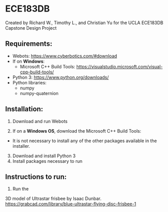 # ECE183DB
Created by Richard W., Timothy L., and Christian Yu for the UCLA ECE183DB Capstone Design Project

## Requirements:
* Webots:                           https://www.cyberbotics.com/#download
* If on **Windows**:
    * Microsoft C++ Build Tools:    https://visualstudio.microsoft.com/visual-cpp-build-tools/
* Python 3:                         https://www.python.org/downloads/
* Python libraries:
  * numpy
  * numpy-quaternion

## Installation:
1. Download and run Webots 

2. If on a **Windows OS**, download the Microsoft C++ Build Tools:
  * It is not necessary to install any of the other packages available in the installer.

3. Download and install Python 3
4. Install packages necessary to run 

## Instructions to run:
1. Run the 


3D model of Ultrastar frisbee by Isaac Dunbar. https://grabcad.com/library/blue-ultrastar-flying-disc-frisbee-1